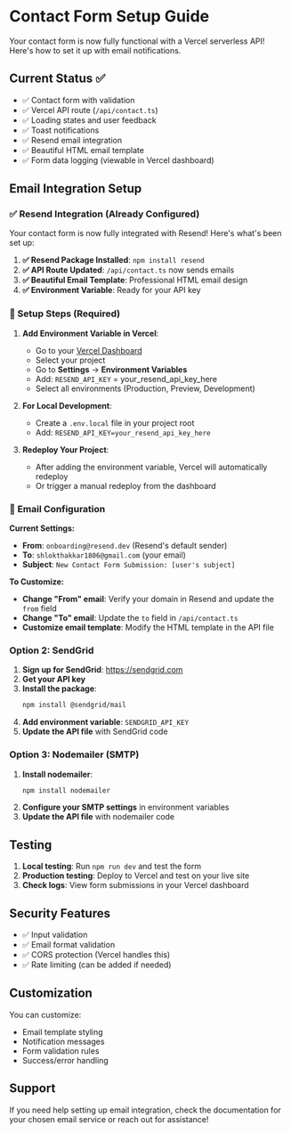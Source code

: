 # Contact Form Setup Guide

Your contact form is now fully functional with a Vercel serverless API! Here's how to set it up with email notifications.

## Current Status ✅

- ✅ Contact form with validation
- ✅ Vercel API route (`/api/contact.ts`)
- ✅ Loading states and user feedback
- ✅ Toast notifications
- ✅ Resend email integration
- ✅ Beautiful HTML email template
- ✅ Form data logging (viewable in Vercel dashboard)

## Email Integration Setup

### ✅ Resend Integration (Already Configured)

Your contact form is now fully integrated with Resend! Here's what's been set up:

1. **✅ Resend Package Installed**: `npm install resend`
2. **✅ API Route Updated**: `/api/contact.ts` now sends emails
3. **✅ Beautiful Email Template**: Professional HTML email design
4. **✅ Environment Variable**: Ready for your API key

### 🔧 Setup Steps (Required)

1. **Add Environment Variable in Vercel**:
   - Go to your [Vercel Dashboard](https://vercel.com/dashboard)
   - Select your project
   - Go to **Settings** → **Environment Variables**
   - Add: `RESEND_API_KEY` = your_resend_api_key_here
   - Select all environments (Production, Preview, Development)

2. **For Local Development**:
   - Create a `.env.local` file in your project root
   - Add: `RESEND_API_KEY=your_resend_api_key_here`

3. **Redeploy Your Project**:
   - After adding the environment variable, Vercel will automatically redeploy
   - Or trigger a manual redeploy from the dashboard

### 📧 Email Configuration

**Current Settings:**
- **From**: `onboarding@resend.dev` (Resend's default sender)
- **To**: `shlokthakkar1806@gmail.com` (your email)
- **Subject**: `New Contact Form Submission: [user's subject]`

**To Customize:**
- **Change "From" email**: Verify your domain in Resend and update the `from` field
- **Change "To" email**: Update the `to` field in `/api/contact.ts`
- **Customize email template**: Modify the HTML template in the API file

### Option 2: SendGrid

1. **Sign up for SendGrid**: https://sendgrid.com
2. **Get your API key**
3. **Install the package**:
   ```bash
   npm install @sendgrid/mail
   ```
4. **Add environment variable**: `SENDGRID_API_KEY`
5. **Update the API file** with SendGrid code

### Option 3: Nodemailer (SMTP)

1. **Install nodemailer**:
   ```bash
   npm install nodemailer
   ```
2. **Configure your SMTP settings** in environment variables
3. **Update the API file** with nodemailer code

## Testing

1. **Local testing**: Run `npm run dev` and test the form
2. **Production testing**: Deploy to Vercel and test on your live site
3. **Check logs**: View form submissions in your Vercel dashboard

## Security Features

- ✅ Input validation
- ✅ Email format validation
- ✅ CORS protection (Vercel handles this)
- ✅ Rate limiting (can be added if needed)

## Customization

You can customize:
- Email template styling
- Notification messages
- Form validation rules
- Success/error handling

## Support

If you need help setting up email integration, check the documentation for your chosen email service or reach out for assistance! 